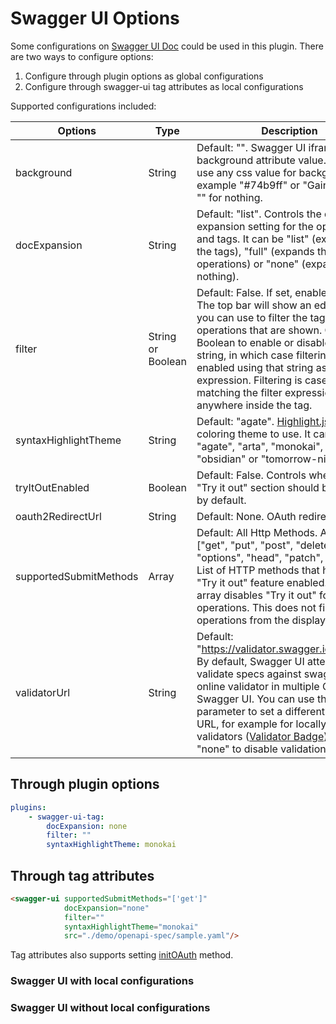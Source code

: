 # Swagger UI Options

Some configurations on [Swagger UI Doc](https://swagger.io/docs/open-source-tools/swagger-ui/usage/configuration/) could be used in this plugin. There are two ways to configure options:

1. Configure through plugin options as global configurations
2. Configure through swagger-ui tag attributes as local configurations

Supported configurations included:

| Options                | Type              | Description                                                                                                                                                                                                                                                                                                                                                                                   |
|------------------------|-------------------|-----------------------------------------------------------------------------------------------------------------------------------------------------------------------------------------------------------------------------------------------------------------------------------------------------------------------------------------------------------------------------------------------|
| background             | String            | Default: "". Swagger UI iframe body background attribute value. You can use any css value for background for example "#74b9ff" or "Gainsboro" or "" for nothing.                                                                                                                                                                                                                              |
| docExpansion           | String            | Default: "list". Controls the default expansion setting for the operations and tags. It can be "list" (expands only the tags), "full" (expands the tags and operations) or "none" (expands nothing).                                                                                                                                                                                          |
| filter                 | String or Boolean | Default: False. If set, enables filtering. The top bar will show an edit box that you can use to filter the tagged operations that are shown. Can be Boolean to enable or disable, or a string, in which case filtering will be enabled using that string as the filter expression. Filtering is case sensitive matching the filter expression anywhere inside the tag.                       |
| syntaxHighlightTheme   | String            | Default: "agate". [Highlight.js](https://highlightjs.org/static/demo/) syntax coloring theme to use. It can be "agate", "arta", "monokai", "nord", "obsidian" or "tomorrow-night"                                                                                                                                                                                                             |
| tryItOutEnabled        | Boolean           | Default: False. Controls whether the "Try it out" section should be enabled by default.                                                                                                                                                                                                                                                                                                       |
| oauth2RedirectUrl      | String            | Default: None. OAuth redirect URL.                                                                                                                                                                                                                                                                                                                                                            |
| supportedSubmitMethods | Array             | Default: All Http Methods. Array=["get", "put", "post", "delete", "options", "head", "patch", "trace"]. List of HTTP methods that have the "Try it out" feature enabled. An empty array disables "Try it out" for all operations. This does not filter the operations from the display.                                                                                                       |
| validatorUrl           | String            | Default: "https://validator.swagger.io/validator". By default, Swagger UI attempts to validate specs against swagger.io's online validator in multiple OAS Swagger UI. You can use this parameter to set a different validator URL, for example for locally deployed validators ([Validator Badge](https://github.com/swagger-api/validator-badge)). Setting it "none" to disable validation. |

## Through plugin options

```yaml
plugins:
    - swagger-ui-tag:
        docExpansion: none
        filter: ""
        syntaxHighlightTheme: monokai
```

## Through tag attributes

```html
<swagger-ui supportedSubmitMethods="['get']"
            docExpansion="none"
            filter=""
            syntaxHighlightTheme="monokai"
            src="./demo/openapi-spec/sample.yaml"/>
```

Tag attributes also supports setting [initOAuth](https://swagger.io/docs/open-source-tools/swagger-ui/usage/oauth2/) method.

### Swagger UI with local configurations

<swagger-ui supportedSubmitMethods="['get']"
            docExpansion="none"
            filter=""
            syntaxHighlightTheme="monokai"
            src="./demo/openapi-spec/sample.yaml"/>

### Swagger UI without local configurations

<swagger-ui src="./demo/openapi-spec/sample.yaml"/>
